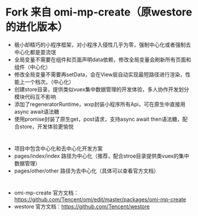 # Fork 来自 omi-mp-create（原westore的进化版本）
* 极小却精巧的小程序框架，对小程序入侵性几乎为零，强制中心化或者强制去中心化都是耍流氓
* 全局变量不需要在组件和页面声明data依赖，修改全局变量会刷新所有页面和组件（中心化）
* 修改全局变量不需要再setData，会在View层自动实现最短路径进行渲染，性能上一个档次。（中心化）
* 创建store目录，提供类似vuex集中数据管理的开发体验，多人协作开发划分模块代码互不影响
* 添加了regeneratorRuntime，wxp封装小程序所有Api，可在原生中直接用async await语法糖
* 使用promise封装了原生get，post请求，支持async await then语法糖，配合store，开发体验更愉悦
#
* 项目中包含中心化和去中心化开发方案
* pages/index/index 路径为中心化（推荐，配合stroe目录提供类vuex的集中数据管理）
* pages/other/other 路径为去中心化（具体可以查看官方文档）
#
* omi-mp-create 官方文档：https://github.com/Tencent/omi/edit/master/packages/omi-mp-create
* westore 官方文档：https://github.com/Tencent/westore
